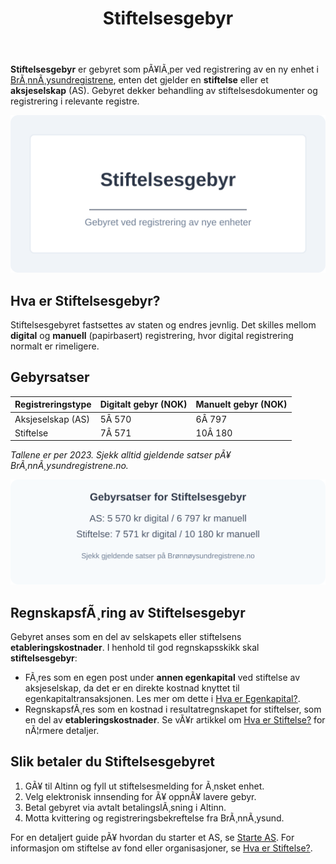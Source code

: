 ﻿---
title: "Stiftelsesgebyr"
meta_title: "Stiftelsesgebyr"
meta_description: '**Stiftelsesgebyr** er gebyret som pÃ¥lÃ¸per ved registrering av en ny enhet i [BrÃ¸nnÃ¸ysundregistrene](/blogs/regnskap/hva-er-bronnoeysundregistrene "Hva er B...'
slug: stiftelsesgebyr
type: blog
layout: pages/single
---

**Stiftelsesgebyr** er gebyret som pÃ¥lÃ¸per ved registrering av en ny enhet i [BrÃ¸nnÃ¸ysundregistrene](/blogs/regnskap/hva-er-bronnoeysundregistrene "Hva er BrÃ¸nnÃ¸ysundregistrene? Org.nr, Registrering og Tjenester"), enten det gjelder en **stiftelse** eller et **aksjeselskap** (AS). Gebyret dekker behandling av stiftelsesdokumenter og registrering i relevante registre.

![Illustrasjon av Stiftelsesgebyr](stiftelsesgebyr-image.svg)

## Hva er Stiftelsesgebyr?

Stiftelsesgebyret fastsettes av staten og endres jevnlig. Det skilles mellom **digital** og **manuell** (papirbasert) registrering, hvor digital registrering normalt er rimeligere.

## Gebyrsatser

| Registreringstype       | Digitalt gebyr (NOK) | Manuelt gebyr (NOK) |
|-------------------------|----------------------|---------------------|
| Aksjeselskap (AS)       | 5Â 570                | 6Â 797               |
| Stiftelse               | 7Â 571                | 10Â 180              |

*Tallene er per 2023. Sjekk alltid gjeldende satser pÃ¥ BrÃ¸nnÃ¸ysundregistrene.no.*

![Oversikt over gebyrsatser](stiftelsesgebyr-components.svg)

## RegnskapsfÃ¸ring av Stiftelsesgebyr

Gebyret anses som en del av selskapets eller stiftelsens **etableringskostnader**. I henhold til god regnskapsskikk skal **stiftelsesgebyr**:

* FÃ¸res som en egen post under **annen egenkapital** ved stiftelse av aksjeselskap, da det er en direkte kostnad knyttet til egenkapitaltransaksjonen. Les mer om dette i [Hva er Egenkapital?](/blogs/regnskap/hva-er-egenkapital "Hva er Egenkapital? Komplett Guide til Egenkapital i Regnskap").
* RegnskapsfÃ¸res som en kostnad i resultatregnskapet for stiftelser, som en del av **etableringskostnader**. Se vÃ¥r artikkel om [Hva er Stiftelse?](/blogs/regnskap/hva-er-stiftelse "Hva er Stiftelse? Juridisk Grunnlag og Regnskapsregler") for nÃ¦rmere detaljer.

## Slik betaler du Stiftelsesgebyret

1. GÃ¥ til Altinn og fyll ut stiftelsesmelding for Ã¸nsket enhet.
2. Velg elektronisk innsending for Ã¥ oppnÃ¥ lavere gebyr.
3. Betal gebyret via avtalt betalingslÃ¸sning i Altinn.
4. Motta kvittering og registreringsbekreftelse fra BrÃ¸nnÃ¸ysund.

For en detaljert guide pÃ¥ hvordan du starter et AS, se [Starte AS](/blogs/regnskap/starte-as "Starte AS: Steg-for-steg guide til Ã¥ stifte aksjeselskap"). For informasjon om stiftelse av fond eller organisasjoner, se [Hva er Stiftelse?](/blogs/regnskap/hva-er-stiftelse "Hva er Stiftelse? Juridisk Grunnlag og Regnskapsregler").





